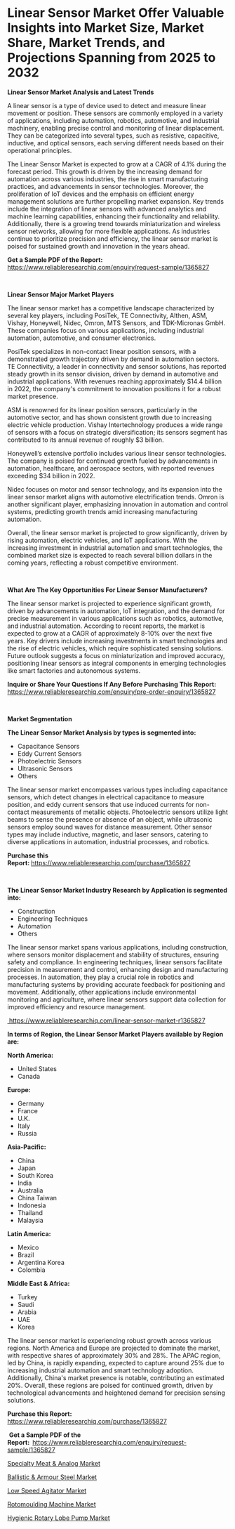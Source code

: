 <p><h1>Linear Sensor Market Offer Valuable Insights into Market Size, Market Share, Market Trends, and Projections Spanning from 2025 to 2032</h1></p><p><strong>Linear Sensor Market Analysis and Latest Trends</strong></p>
<p><p>A linear sensor is a type of device used to detect and measure linear movement or position. These sensors are commonly employed in a variety of applications, including automation, robotics, automotive, and industrial machinery, enabling precise control and monitoring of linear displacement. They can be categorized into several types, such as resistive, capacitive, inductive, and optical sensors, each serving different needs based on their operational principles.</p><p>The Linear Sensor Market is expected to grow at a CAGR of 4.1% during the forecast period. This growth is driven by the increasing demand for automation across various industries, the rise in smart manufacturing practices, and advancements in sensor technologies. Moreover, the proliferation of IoT devices and the emphasis on efficient energy management solutions are further propelling market expansion. Key trends include the integration of linear sensors with advanced analytics and machine learning capabilities, enhancing their functionality and reliability. Additionally, there is a growing trend towards miniaturization and wireless sensor networks, allowing for more flexible applications. As industries continue to prioritize precision and efficiency, the linear sensor market is poised for sustained growth and innovation in the years ahead.</p></p>
<p><strong>Get a Sample PDF of the Report:&nbsp;</strong> <a href="https://www.reliableresearchiq.com/enquiry/request-sample/1365827?utm_campaign=1137&utm_medium=2&utm_source=Github&utm_content=ia&utm_term=22032025&utm_id=linear-sensor">https://www.reliableresearchiq.com/enquiry/request-sample/1365827</a></p>
<p>&nbsp;</p>
<p><strong>Linear Sensor Major Market Players</strong></p>
<p><p>The linear sensor market has a competitive landscape characterized by several key players, including PosiTek, TE Connectivity, Althen, ASM, Vishay, Honeywell, Nidec, Omron, MTS Sensors, and TDK-Micronas GmbH. These companies focus on various applications, including industrial automation, automotive, and consumer electronics.</p><p>PosiTek specializes in non-contact linear position sensors, with a demonstrated growth trajectory driven by demand in automation sectors. TE Connectivity, a leader in connectivity and sensor solutions, has reported steady growth in its sensor division, driven by demand in automotive and industrial applications. With revenues reaching approximately $14.4 billion in 2022, the company's commitment to innovation positions it for a robust market presence.</p><p>ASM is renowned for its linear position sensors, particularly in the automotive sector, and has shown consistent growth due to increasing electric vehicle production. Vishay Intertechnology produces a wide range of sensors with a focus on strategic diversification; its sensors segment has contributed to its annual revenue of roughly $3 billion.</p><p>Honeywell’s extensive portfolio includes various linear sensor technologies. The company is poised for continued growth fueled by advancements in automation, healthcare, and aerospace sectors, with reported revenues exceeding $34 billion in 2022.</p><p>Nidec focuses on motor and sensor technology, and its expansion into the linear sensor market aligns with automotive electrification trends. Omron is another significant player, emphasizing innovation in automation and control systems, predicting growth trends amid increasing manufacturing automation.</p><p>Overall, the linear sensor market is projected to grow significantly, driven by rising automation, electric vehicles, and IoT applications. With the increasing investment in industrial automation and smart technologies, the combined market size is expected to reach several billion dollars in the coming years, reflecting a robust competitive environment.</p></p>
<p>&nbsp;</p>
<p><strong>What Are The Key Opportunities For Linear Sensor Manufacturers?</strong></p>
<p><p>The linear sensor market is projected to experience significant growth, driven by advancements in automation, IoT integration, and the demand for precise measurement in various applications such as robotics, automotive, and industrial automation. According to recent reports, the market is expected to grow at a CAGR of approximately 8-10% over the next five years. Key drivers include increasing investments in smart technologies and the rise of electric vehicles, which require sophisticated sensing solutions. Future outlook suggests a focus on miniaturization and improved accuracy, positioning linear sensors as integral components in emerging technologies like smart factories and autonomous systems.</p></p>
<p><strong>Inquire or Share Your Questions If Any Before Purchasing This Report:</strong> <a href="https://www.reliableresearchiq.com/enquiry/pre-order-enquiry/1365827?utm_campaign=1137&utm_medium=2&utm_source=Github&utm_content=ia&utm_term=22032025&utm_id=linear-sensor">https://www.reliableresearchiq.com/enquiry/pre-order-enquiry/1365827</a></p>
<p>&nbsp;</p>
<p><strong>Market Segmentation</strong></p>
<p><strong>The Linear Sensor Market Analysis by types is segmented into:</strong></p>
<p><ul><li>Capacitance Sensors</li><li>Eddy Current Sensors</li><li>Photoelectric Sensors</li><li>Ultrasonic Sensors</li><li>Others</li></ul></p>
<p><p>The linear sensor market encompasses various types including capacitance sensors, which detect changes in electrical capacitance to measure position, and eddy current sensors that use induced currents for non-contact measurements of metallic objects. Photoelectric sensors utilize light beams to sense the presence or absence of an object, while ultrasonic sensors employ sound waves for distance measurement. Other sensor types may include inductive, magnetic, and laser sensors, catering to diverse applications in automation, industrial processes, and robotics.</p></p>
<p><strong>Purchase this Report:&nbsp;</strong><a href="https://www.reliableresearchiq.com/purchase/1365827?utm_campaign=1137&utm_medium=2&utm_source=Github&utm_content=ia&utm_term=22032025&utm_id=linear-sensor">https://www.reliableresearchiq.com/purchase/1365827</a></p>
<p>&nbsp;</p>
<p><strong>The Linear Sensor Market Industry Research by Application is segmented into:</strong></p>
<p><ul><li>Construction</li><li>Engineering Techniques</li><li>Automation</li><li>Others</li></ul></p>
<p><p>The linear sensor market spans various applications, including construction, where sensors monitor displacement and stability of structures, ensuring safety and compliance. In engineering techniques, linear sensors facilitate precision in measurement and control, enhancing design and manufacturing processes. In automation, they play a crucial role in robotics and manufacturing systems by providing accurate feedback for positioning and movement. Additionally, other applications include environmental monitoring and agriculture, where linear sensors support data collection for improved efficiency and resource management.</p></p>
<p><a href="https://www.reliableresearchiq.com/linear-sensor-market-r1365827?utm_campaign=1137&utm_medium=2&utm_source=Github&utm_content=ia&utm_term=22032025&utm_id=linear-sensor">&nbsp;https://www.reliableresearchiq.com/linear-sensor-market-r1365827</a></p>
<p><strong>In terms of Region, the Linear Sensor Market Players available by Region are:</strong></p>
<p>
    <p> <strong> North America: </strong>
        <ul>
            <li>United States</li>
            <li>Canada</li>
        </ul>
        </p> 
    <p> <strong> Europe: </strong>
        <ul>
            <li>Germany</li>
            <li>France</li>
            <li>U.K.</li>
            <li>Italy</li>
            <li>Russia</li>
        </ul>
        </p> 
    <p> <strong> Asia-Pacific: </strong>
        <ul>
            <li>China</li>
            <li>Japan</li>
            <li>South Korea</li>
            <li>India</li>
            <li>Australia</li>
            <li>China Taiwan</li>
            <li>Indonesia</li>
            <li>Thailand</li>
            <li>Malaysia</li>
        </ul>
        </p> 
    <p> <strong> Latin America: </strong>
        <ul>
            <li>Mexico</li>
            <li>Brazil</li>
            <li>Argentina Korea</li>
            <li>Colombia</li>
        </ul>
        </p> 
    <p> <strong> Middle East & Africa: </strong>
        <ul>
            <li>Turkey</li>
            <li>Saudi</li>
            <li>Arabia</li>
            <li>UAE</li>
            <li>Korea</li>
        </ul>
    </p>
    </p>
<p><p>The linear sensor market is experiencing robust growth across various regions. North America and Europe are projected to dominate the market, with respective shares of approximately 30% and 28%. The APAC region, led by China, is rapidly expanding, expected to capture around 25% due to increasing industrial automation and smart technology adoption. Additionally, China's market presence is notable, contributing an estimated 20%. Overall, these regions are poised for continued growth, driven by technological advancements and heightened demand for precision sensing solutions.</p></p>
<p><strong>Purchase this Report: </strong><a href="https://www.reliableresearchiq.com/purchase/1365827?utm_campaign=1137&utm_medium=2&utm_source=Github&utm_content=ia&utm_term=22032025&utm_id=linear-sensor">https://www.reliableresearchiq.com/purchase/1365827</a></p>
<p>&nbsp;<strong>Get a Sample PDF of the Report:&nbsp;&nbsp;</strong><a href="https://www.reliableresearchiq.com/enquiry/request-sample/1365827?utm_campaign=1137&utm_medium=2&utm_source=Github&utm_content=ia&utm_term=22032025&utm_id=linear-sensor">https://www.reliableresearchiq.com/enquiry/request-sample/1365827</a></p>
<p><strong></strong></p>
<p><p><a href="https://github.com/omemaeuseda/Market-Research-Report-List-1/blob/main/specialty-meat-analog-market.md?utm_campaign=1137&utm_medium=2&utm_source=Github&utm_content=ia&utm_term=22032025&utm_id=linear-sensor">Specialty Meat & Analog Market</a></p><p><a href="https://github.com/yenagmah/Market-Research-Report-List-1/blob/main/ballistic-armour-steel-market.md?utm_campaign=1137&utm_medium=2&utm_source=Github&utm_content=ia&utm_term=22032025&utm_id=linear-sensor">Ballistic & Armour Steel Market</a></p><p><a href="https://github.com/cevzarvargem/Market-Research-Report-List-1/blob/main/low-speed-agitator-market.md?utm_campaign=1137&utm_medium=2&utm_source=Github&utm_content=ia&utm_term=22032025&utm_id=linear-sensor">Low Speed Agitator Market</a></p><p><a href="https://github.com/doganaqev/Market-Research-Report-List-1/blob/main/rotomoulding-machine-market.md?utm_campaign=1137&utm_medium=2&utm_source=Github&utm_content=ia&utm_term=22032025&utm_id=linear-sensor">Rotomoulding Machine Market</a></p><p><a href="https://github.com/navodfetiya/Market-Research-Report-List-1/blob/main/hygienic-rotary-lobe-pump-market.md?utm_campaign=1137&utm_medium=2&utm_source=Github&utm_content=ia&utm_term=22032025&utm_id=linear-sensor">Hygienic Rotary Lobe Pump Market</a></p></p>